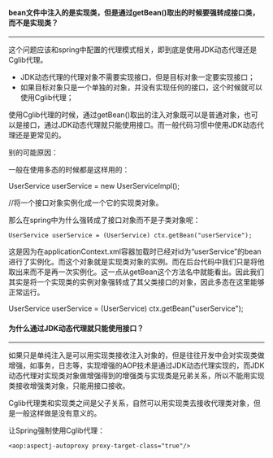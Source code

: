 #### bean文件中注入的是实现类，但是通过getBean()取出的时候要强转成接口类，而不是实现类？

---

这个问题应该和spring中配置的代理模式相关，即到底是使用JDK动态代理还是Cglib代理。

- JDK动态代理的代理对象不需要实现接口，但是目标对象一定要实现接口；
- 如果目标对象只是一个单独的对象，并没有实现任何的接口，这个时候就可以使用Cglib代理；

使用Cglib代理的时候，通过getBean()取出的注入对象既可以是普通对象，也可以是接口，通过JDK动态代理就只能使用接口。而一般代码习惯中使用JDK动态代理还是更常见的。

别的可能原因：

一般在使用多态的时候都是这样用的：

UserService userService = new UserServiceImpl();

//将一个接口对象实例化成一个它的实现类对象。

那么在spring中为什么强转成了接口对象而不是子类对象呢：

`UserService userService = (UserService) ctx.getBean("userService");`

这是因为在applicationContext.xml容器加载时已经对id为“userService”的bean进行了实例化。而这个对象就是实现类对象的实例。而在后台代码中我们只是将他取出来而不是再一次实例化。这一点从getBean这个方法名中就能看出。因此我们其实是将一个实现类的实例对象强转成了其父类接口的对象，因此多态在这里能够正常运行。

UserService userService = (UserService) ctx.getBean("userService"); 

 

#### 为什么通过JDK动态代理就只能使用接口？

---

如果只是单纯注入是可以用实现类接收注入对象的，但是往往开发中会对实现类做增强，如事务，日志等，实现增强的AOP技术是通过JDK动态代理实现的，而JDK动态代理对实现类对象做增强得到的增强类与实现类是兄弟关系，所以不能用实现类接收增强类对象，只能用接口接收。

Cglib代理类和实现类之间是父子关系，自然可以用实现类去接收代理类对象，但是一般这样做是没有意义的。

让Spring强制使用Cglib代理：

`<aop:aspectj-autoproxy proxy-target-class="true"/>`

